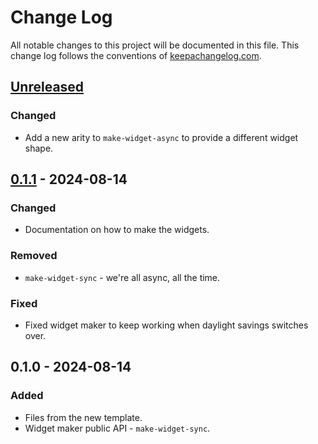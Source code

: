 # Change Log
All notable changes to this project will be documented in this file. This change log follows the conventions of [keepachangelog.com](http://keepachangelog.com/).

## [Unreleased]
### Changed
- Add a new arity to `make-widget-async` to provide a different widget shape.

## [0.1.1] - 2024-08-14
### Changed
- Documentation on how to make the widgets.

### Removed
- `make-widget-sync` - we're all async, all the time.

### Fixed
- Fixed widget maker to keep working when daylight savings switches over.

## 0.1.0 - 2024-08-14
### Added
- Files from the new template.
- Widget maker public API - `make-widget-sync`.

[Unreleased]: https://sourcehost.site/your-name/demo23/compare/0.1.1...HEAD
[0.1.1]: https://sourcehost.site/your-name/demo23/compare/0.1.0...0.1.1
